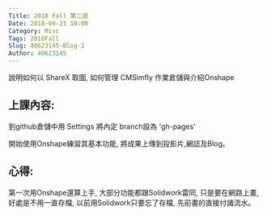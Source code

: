 ```yaml
---
Title: 2018 Fall 第二週
Date: 2018-09-21 10:00
Category: Misc
Tags: 2018Fall
Slug: 40623145-Blog-2
Author: 40623145
---
```


說明如何以 ShareX 取圖, 如何管理 CMSimfly 作業倉儲與介紹Onshape

<!-- PELICAN_END_SUMMARY -->

上課內容:
----


到github倉儲中用 Settings 將內定 branch設為 'gh-pages'

開始使用Onshape練習其基本功能, 將成果上傳到投影片,網誌及Blog。

心得:
----


第一次用Onshape還算上手, 大部分功能都跟Solidwork雷同, 只是要在網路上畫, 好處是不用一直存檔, 以前用Solidwork只要忘了存檔, 先前畫的直接付諸流水。
